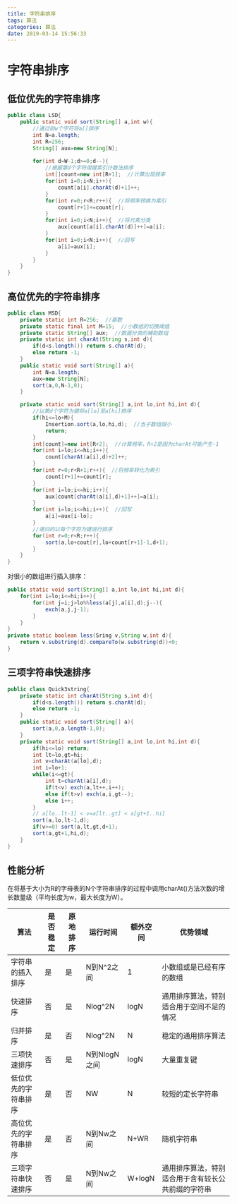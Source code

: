 ```yaml
---
title: 字符串排序
tags: 算法
categories: 算法
date: 2019-03-14 15:56:33
---
```



# 字符串排序

## 低位优先的字符串排序

```java
public class LSD{
    public static void sort(String[] a,int w){
        //通过前w个字符将a[]排序
        int N=a.length;
        int R=256;
        String[] aux=new String[N];
        
        for(int d=W-1;d>=0;d--){
            //根据第d个字符用键索引计数法排序
            int[]count=new int[R+1];  //计算出现频率
            for(int i=0;i<N;i++){
                count[a[i].charAt(d)+1]++;
            }
            for(int r=0;r<R;r++){  //将频率转换为索引
                count[r+1]+=count[r];
            }
            for(int i=0;i<N;i++){  //将元素分类
                aux[count[a[i].charAt(d)]++]=a[i];
            }
            for(int i=0;i<N;i++){  //回写
                a[i]=aux[i];
            }
        }
    }
}
```

## 高位优先的字符串排序

```java
public class MSD{
    private static int R=256;  //基数
    private static final int M=15;  //小数组的切换阈值
    private static String[] aux;  //数据分类的辅助数组
    private static int charAt(String s,int d){
        if(d<s.length()) return s.charAt(d);
        else return -1;
    }
    public static void sort(String[] a){
        int N=a.length;
        aux=new String[N];
        sort(a,0,N-1,0);
    }

    private static void sort(String[] a,int lo,int hi,int d){
        //以第d个字符为键将a[lo]至a[hi]排序
        if(hi<=lo+M){
            Insertion.sort(a,lo,hi,d);  //当子数组很小
            return;
        }
        int[count]=new int[R+2];  //计算频率，R+2是因为charAt可能产生-1
        for(int i=lo;i<=hi;i++){
            count[charAt(a[i],d)+2]++;
        }
        for(int r=0;r<R+1;r++){  //将频率转化为索引
            count[r+1]+=count[r];
        }
        for(int i=lo;i<=hi;i++){
            aux[count[charAt(a[i],d)+1]++]=a[i];
        }
        for(int i=lo;i<=hi;i++){  //回写
            a[i]=aux[i-lo];
        }
        //递归的以每个字符为键进行排序
        for(int r=0;r<R;r++){
            sort(a,lo+cout[r],lo+count[r+1]-1,d+1);
        }
    }
}
```

对很小的数组进行插入排序：

```java
public static void sort(String[] a,int lo,int hi,int d){
    for(int i=lo;i<=hi;i++){
        for(int j=i;j>lo%%less(a[j],a[i],d);j--){
            exch(a,j,j-1);
        }
    }
}
private static boolean less(Sring v,String w,int d){
    return v.substring(d).compareTo(w.substring(d))<0;
}
```

## 三项字符串快速排序

```java
public class Quick3string{
    private static int charAt(String s,int d){
        if(d<s.length()) return s.charAt(d);
        else return -1;
    }
    public static void sort(String[] a){
        sort(a,0,a.length-1,0);
    }
    private static void sort(String[] a,int lo,int hi,int d){
        if(hi<=lo) return;
        int lt=lo,gt=hi;
        int v=charAt(a[lo],d);
        int i=lo+1;
        while(i<=gt){
            int t=charAt(a[i],d);
            if(t<v) exch(a,lt++,i++);
            else if(t>v) exch(a,i,gt--);
            else i++;
        }
        // a[lo..lt-1] < v=a[lt..gt] < a[gt+1..hi]
        sort(a,lo,lt-1,d);
        if(v>=0) sort(a,lt,gt,d+1);
        sort(a,gt+1,hi,d);
    }
}
```

## 性能分析

在将基于大小为R的字母表的N个字符串排序的过程中调用charAt()方法次数的增长数量级（平均长度为w，最大长度为W）。

|算法|是否稳定|原地排序|运行时间|额外空间|优势领域|
|---|---|---|---|---|---|
|字符串的插入排序|是|是|N到N^2之间|1|小数组或是已经有序的数组|
|快速排序|否|是|Nlog^2N|logN|通用排序算法，特别适合用于空间不足的情况|
|归并排序|是|否|Nlog^2N|N|稳定的通用排序算法|
|三项快速排序|否|是|N到NlogN之间|logN|大量重复键|
|低位优先的字符串排序|是|否|NW|N|较短的定长字符串|
|高位优先的字符串排序|是|否|N到Nw之间|N+WR|随机字符串|
|三项字符串快速排序|否|是|N到Nw之间|W+logN|通用排序算法，特别适合用于含有较长公共前缀的字符串|